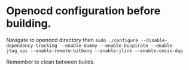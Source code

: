 # Openocd configuration before building.

Navigate to openocd directory then `sudo ./configure --disable-dependency-tracking --enable-dummy --enable-buspirate --enable-jtag_vpi --enable-remote-bitbang --enable-jlink --enable-cmsis-dap`

Remember to clean between builds.

